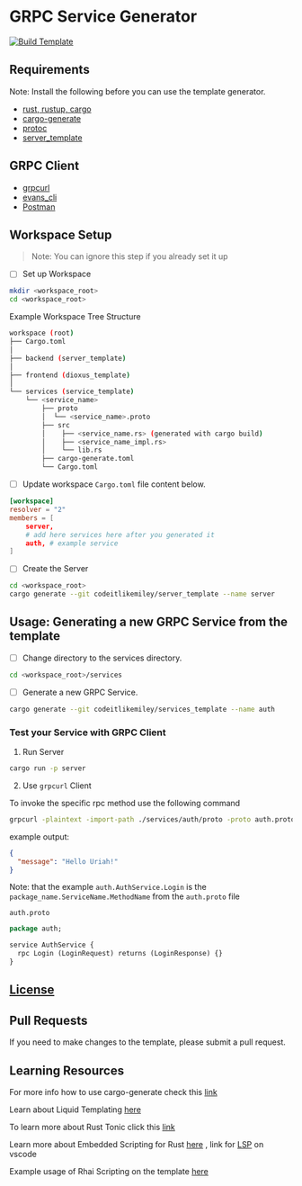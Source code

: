 # GRPC Service Generator

[![Build Template](https://github.com/codeitlikemiley/service_template/actions/workflows/build.yml/badge.svg)](https://github.com/codeitlikemiley/service_template/actions/workflows/build.yml)

## Requirements

Note: Install the following before you can use the template generator.

- [rust, rustup, cargo](https://www.rust-lang.org/tools/install)
- [cargo-generate](https://cargo-generate.github.io/cargo-generate/installation.html)
- [protoc](https://grpc.io/docs/protoc-installation/)
- [server_template](https://github.com/codeitlikemiley/server_template)

## GRPC Client

- [grpcurl](https://github.com/fullstorydev/grpcurl)
- [evans_cli](https://github.com/ktr0731/evans)
- [Postman](https://www.postman.com/downloads/)


## Workspace Setup

> Note: You can ignore this step if you already set it up

- [ ] Set up Workspace
```sh
mkdir <workspace_root>
cd <workspace_root>
```

Example Workspace Tree Structure
```sh
workspace (root)
├── Cargo.toml
│
├── backend (server_template)
│
├── frontend (dioxus_template)
│
└── services (service_template)
    └── <service_name>
        ├── proto
        │  └── <service_name>.proto
        ├── src
        │    ├── <service_name.rs> (generated with cargo build)
        │    ├── <service_name_impl.rs>
        │    └── lib.rs
        ├── cargo-generate.toml
        └── Cargo.toml

```

- [ ] Update workspace `Cargo.toml` file content below.

```toml
[workspace]
resolver = "2"
members = [
    server,
    # add here services here after you generated it
    auth, # example service
]
```

- [ ] Create the Server

```sh
cd <workspace_root>
cargo generate --git codeitlikemiley/server_template --name server
```


## Usage: Generating a new GRPC Service from the template

-[ ] Change directory to the services directory.

```bash
cd <workspace_root>/services
```

-[ ] Generate a new GRPC Service.

```sh
cargo generate --git codeitlikemiley/services_template --name auth

```

### Test your Service with GRPC Client

1. Run Server

```sh
cargo run -p server
```

2. Use `grpcurl` Client

To invoke the specific rpc method use the following command
```sh
grpcurl -plaintext -import-path ./services/auth/proto -proto auth.proto -d '{"name": "Tonic"}' '[::1]:50051' auth.AuthService.Login
```

example output:
```json
{
  "message": "Hello Uriah!"
}
```


Note: that the example `auth.AuthService.Login` is the `package_name.ServiceName.MethodName` from the `auth.proto` file

`auth.proto`

```protobuf
package auth;

service AuthService {
  rpc Login (LoginRequest) returns (LoginResponse) {}
}
```

## [License](LICENSE)

## Pull Requests

If you need to make changes to the template, please submit a pull request.

## Learning Resources

For more info how to use cargo-generate check this [link](https://cargo-generate.github.io/cargo-generate/usage.html)

Learn about Liquid Templating [here](https://shopify.github.io/liquid/)

To learn more about Rust Tonic click this [link](https://github.com/hyperium/tonic/blob/master/examples/helloworld-tutorial.md)

Learn more about Embedded Scripting for Rust [here](https://rhai.rs/book/about/index.html) , link for [LSP](https://github.com/rhaiscript/lsp) on vscode

Example usage of Rhai Scripting on the template [here](https://cargo-generate.github.io/cargo-generate/templates/scripting.mini-example.html#Rhai-extensions)
